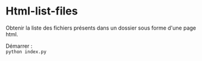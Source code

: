 # Html-list-files
Obtenir la liste des fichiers présents dans un dossier sous forme d'une page html.

Démarrer : <br>
<code>python index.py</code>
